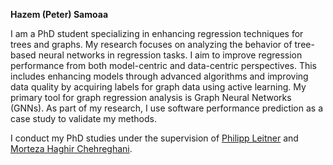 <b> Hazem (Peter) Samoaa </b>

I am a PhD student specializing in enhancing regression techniques for trees and graphs. My research focuses on analyzing the behavior of tree-based neural networks in regression tasks. I aim to improve regression performance from both model-centric and data-centric perspectives. This includes enhancing models through advanced algorithms and improving data quality by acquiring labels for graph data using active learning. My primary tool for graph regression analysis is Graph Neural Networks (GNNs). As part of my research, I use software performance prediction as a case study to validate my methods.

I conduct my PhD studies under the supervision of <a href="http://philippleitner.net">Philipp Leitner</a> and <a href="https://www.cse.chalmers.se/~haghir/">Morteza Haghir Chehreghani</a>. 